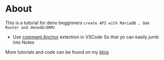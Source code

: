 # About
This is a tutorial for deno begginners `create API with MariaDB , Oak Router and denodb(ORM)`

* Use [comment Anchor](https://github.com/ExodiusStudios/vscode-comment-anchors) extention in VSCode So that yo can easily jumb into Notes

More tutorials and code can be found on my [blog](http://developermblog.wordpress.com)